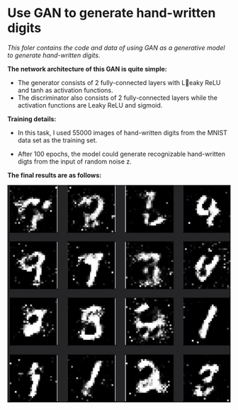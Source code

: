 # Use GAN to generate hand-written digits

*This foler contains the code and data of using GAN as a generative model to generate hand-written digits.*

**The network architecture of this GAN is quite simple:**

- The generator consists of 2 fully-connected layers with Leaky ReLU and tanh as activation functions.
- The discriminator also consists of 2 fully-connected layers while the activation functions are Leaky ReLU and sigmoid.

**Training details:**
- In this task, I used 55000 images of hand-written digits from the MNIST data set as the training set. 

- After 100 epochs, the model could generate recognizable hand-written digts from the input of random noise z.


**The final results are as follows:**

![Xnip2018-11-14_22-13-39](./assets/Xnip2018-11-14_22-13-39.jpg)
